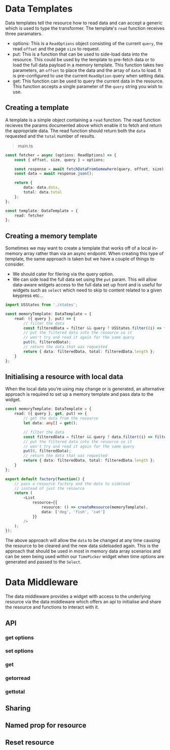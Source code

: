# Data Templates

Data templates tell the resource how to read data and can accept a generic which is used to type the transformer.
The template's `read` function receives three paramaters.

-   options: This is a `ReadOptions` object consisting of the current `query`, the read `offset` and the page `size` to request.
-   put: This is a function that can be used to side-load data into the resource. This could be used by the template to pre-fetch data or to load the full data payload in a memory template. This function takes two parameters, an `offset` to place the data and the array of `data` to load. It is pre-configured to use the current `ReadOption` query when setting data.
-   get: This function can be used to query the current data in the resource. This function accepts a single parameter of the `query` string you wish to use.

## Creating a template

A template is a simple object containing a `read` function. The read function recieves the params documented above which enable it to fetch and return the appropriate data. The read function should return both the `data` requested and the `total` number of results.

> main.ts

```ts
const fetcher = async (options: ReadOptions) => {
	const { offset, size, query } = options;

	const response = await fetchDataFromSomewhere(query, offset, size);
	const data = await response.json();

	return {
		data: data.data,
		total: data.total
	};
};

const template: DataTemplate = {
	read: fetcher
};
```

## Creating a memory template

Sometimes we may want to create a template that works off of a local in-memory array rather than via an async endpoint. When creating this type of template, the same approach is taken but we have a couple of things to consider.

-   We should cater for filering via the query option.
-   We can side load the full data set using the `put` param. This will allow data-aware widgets access to the full data set up front and is useful for widgets such as `select` which need to skip to content related to a given keypress etc...

```ts
import USStates from './states';

const memoryTemplate: DataTemplate = {
	read: ({ query }, put) => {
		// filter the data
		const filteredData = filter && query ? USStates.filter((i) => filter(query, i)) : USStates;
		// put the filtered data into the resource so it
		// won't try and read it again for the same query
		put(0, filteredData);
		// return the data that was requested
		return { data: filteredData, total: filteredData.length };
	}
};
```

## Initialising a resource with local data

When the local data you're using may change or is generated, an alternative approach is required to set up a memory template and pass data to the widget.

```ts
const memoryTemplate: DataTemplate = {
	read: ({ query }, get, put) => {
		// get the data from the resource
		let data: any[] = get();

		// filter the data
		const filteredData = filter && query ? data.filter((i) => filter(query, i)) : data;
		// put the filtered data into the resource so it
		// won't try and read it again for the same query
		put(0, filteredData);
		// return the data that was requested
		return { data: filteredData, total: filteredData.length };
	}
};

export default factory(function() {
	// pass a resource factory and the data to sideload
	// instead of just the resource
	return (
		<List
			resource={{
				resource: () => createResource(memoryTemplate),
				data: ['dog', 'fish', 'cat']
			}}
		/>
	);
});
```

The above approach will allow the `data` to be changed at any time causing the resource to be cleared and the new data sideloaded again. This is the approach that should be used in most in memory data array scenarios and can be seen being used within our `TimePicker` widget when time options are generated and passed to the `Select`.

# Data Middleware

The data middleware provides a widget with access to the underlying resource via the data middleware which offers an api to initialise and share the resource and functions to interact with it.

## API

### get options

### set options

### get

### getorread

### gettotal

## Sharing

## Named prop for resource

## Reset resource
